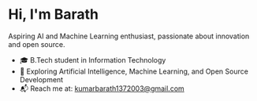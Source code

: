 # Hi, I'm Barath

Aspiring AI and Machine Learning enthusiast, passionate about innovation and open source.

- 🎓 B.Tech student in Information Technology
- 🚀 Exploring Artificial Intelligence, Machine Learning, and Open Source Development
- 📬 Reach me at: kumarbarath1372003@gmail.com

<!--
Barath-BT/Barath-BT is a special repository because its README.md appears on your GitHub profile.
-->
